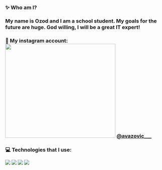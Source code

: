 ### ✨ Who am I?
### My name is Ozod and I am a school student. My goals for the future are huge. God willing, I will be a great IT expert!
### 🔗 My instagram account: <a href="https://logowik.com/instagram-vector-logo-2-2703.html"><img src="https://logowik.com/content/uploads/images/664_instagram.jpg" width="350px" height="300px"></a> [@avazovic___](https://instagram.com/avazovic___/)
### 💻 Technologies that I use:

<div display="flex">
     <img src="https://raw.githubusercontent.com/AsmrProg-YT/AsmrProg-YT/225718ae9ff64aa16a23c098f87b9cdec479c29d/assets/html.svg">
     <img src="https://raw.githubusercontent.com/AsmrProg-YT/AsmrProg-YT/225718ae9ff64aa16a23c098f87b9cdec479c29d/assets/css.svg">
     <img src="https://raw.githubusercontent.com/AsmrProg-YT/AsmrProg-YT/225718ae9ff64aa16a23c098f87b9cdec479c29d/assets/bootstrap.svg">
     <img src="https://raw.githubusercontent.com/AsmrProg-YT/AsmrProg-YT/225718ae9ff64aa16a23c098f87b9cdec479c29d/assets/javascript.svg">
</div>

 
    
